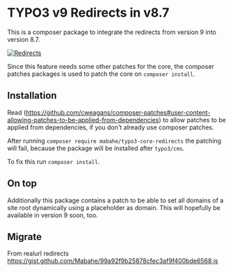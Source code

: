 # TYPO3 v9 Redirects in v8.7

This is a composer package to integrate the redirects from version 9 into version 8.7.

[![Redirects](https://img.youtube.com/vi/hln_FGFD_WY/0.jpg)](https://www.youtube.com/watch?v=hln_FGFD_WY)

Since this feature needs some other patches for the core, the composer patches packages is used to patch the core on `composer install`. 

## Installation

Read (https://github.com/cweagans/composer-patches#user-content-allowing-patches-to-be-applied-from-dependencies) to allow
patches to be applied from dependencies, if you don't already use composer patches.

After running `composer require mabahe/typo3-core-redirects` the patching will fail, because the package will
be installed after `typo3/cms`.

To fix this run `composer install`.

## On top

Additionally this package contains a patch to be able to set all domains of a site root dynamically using a placeholder as domain. This will hopefully be available in version 9 soon, too.

## Migrate

From realurl redirects https://gist.github.com/Mabahe/99a92f9b25878cfec3af9f400bde6568.js
